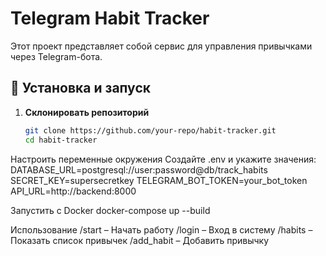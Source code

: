 # Telegram Habit Tracker

Этот проект представляет собой сервис для управления привычками через Telegram-бота.

## 🚀 Установка и запуск

1. **Склонировать репозиторий**
   ```sh
   git clone https://github.com/your-repo/habit-tracker.git
   cd habit-tracker
   
Настроить переменные окружения Создайте .env и укажите значения:
DATABASE_URL=postgresql://user:password@db/track_habits
SECRET_KEY=supersecretkey
TELEGRAM_BOT_TOKEN=your_bot_token
API_URL=http://backend:8000

Запустить с Docker
docker-compose up --build

Использование
/start – Начать работу
/login – Вход в систему
/habits – Показать список привычек
/add_habit – Добавить привычку